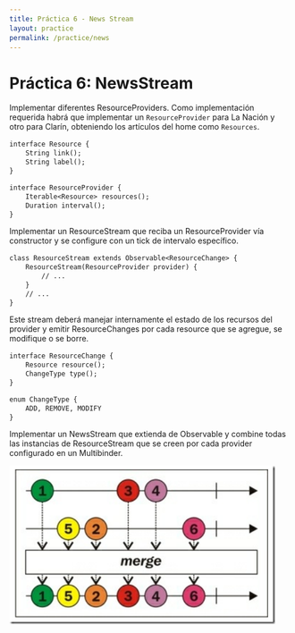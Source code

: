 ```yaml
---
title: Práctica 6 - News Stream
layout: practice
permalink: /practice/news
---
```


# Práctica 6: NewsStream

Implementar diferentes ResourceProviders. 
Como implementación requerida habrá que implementar un `ResourceProvider` para La Nación y otro para Clarín, obteniendo los artículos del home como `Resources`.

```
interface Resource {
	String link();
	String label();
}
```

```
interface ResourceProvider {
	Iterable<Resource> resources();
	Duration interval();
}
```

Implementar un ResourceStream que reciba un ResourceProvider vía constructor y se configure con un tick de intervalo específico.

```
class ResourceStream extends Observable<ResourceChange> {
	ResourceStream(ResourceProvider provider) {
		// ...
	}
	// ...
}
```

Este stream deberá manejar internamente el estado de los recursos del provider y emitir ResourceChanges por cada resource que se agregue, se modifique o se borre.

```
interface ResourceChange {
	Resource resource();
	ChangeType type();
}
```

```
enum ChangeType {
	ADD, REMOVE, MODIFY
}
```

Implementar un NewsStream que extienda de Observable<ResourceChange> y combine todas las instancias de ResourceStream que se creen por cada provider configurado en un Multibinder<ResourceProvider>.

![Merge Streams](../4-behaviour/merge.png)
